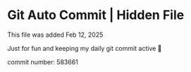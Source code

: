 # Git Auto Commit | Hidden File

This file was added Feb 12, 2025

Just for fun and keeping my daily git commit active 🤪

commit number: 583661
